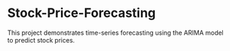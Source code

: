 # Stock-Price-Forecasting
This project demonstrates time-series forecasting using the ARIMA model to predict stock prices. 
